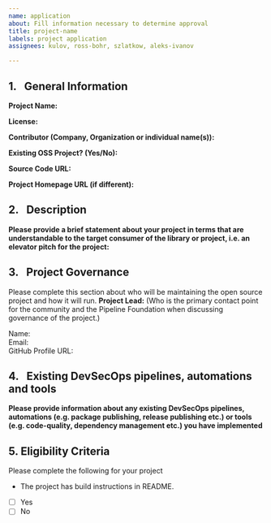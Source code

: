 ```yaml
---
name: application
about: Fill information necessary to determine approval
title: project-name
labels: project application
assignees: kulov, ross-bohr, szlatkow, aleks-ivanov

---
```


## 1.   General Information

**Project Name:**

**License:**

**Contributor (Company, Organization or individual name(s)):**

**Existing OSS Project? (Yes/No):**

**Source Code URL:**

**Project Homepage URL (if different):**

## 2.   Description
**Please provide a brief statement about your project in terms that are understandable to the target consumer of the library or project, i.e. an elevator pitch for the project:**

## 3.   Project Governance
Please complete this section about who will be maintaining the open source project and how it will run.
**Project Lead:**
(Who is the primary contact point for the community and the Pipeline Foundation when discussing governance of the project.)

Name:   
 Email:   
 GitHub Profile URL:

## 4.   Existing DevSecOps pipelines, automations and tools
**Please provide information about any existing DevSecOps pipelines, automations (e.g. package publishing, release publishing etc.) or tools (e.g. code-quality, dependency management etc.) you have implemented**

## 5.  Eligibility Criteria
Please complete the following for your project
* The project has build instructions in README.
- [ ] Yes 
- [ ] No

